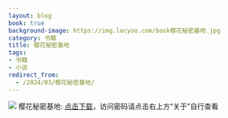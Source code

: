 ```yaml
---
layout: blog
book: true
background-image: https://img.locyoo.com/book樱花秘密基地.jpg
category: 书籍
title: 樱花秘密基地
tags:
- 书籍
- 小说
redirect_from:
  - /2024/03/樱花秘密基地/
---
```

![](https://img.locyoo.com/book樱花秘密基地.jpg)
樱花秘密基地: <a name = "ref1" href="https://url18.ctfile.com/f/50983618-1345419538-e65e82?p=3619">点击下载</a>，访问密码请点击右上方“关于”自行查看